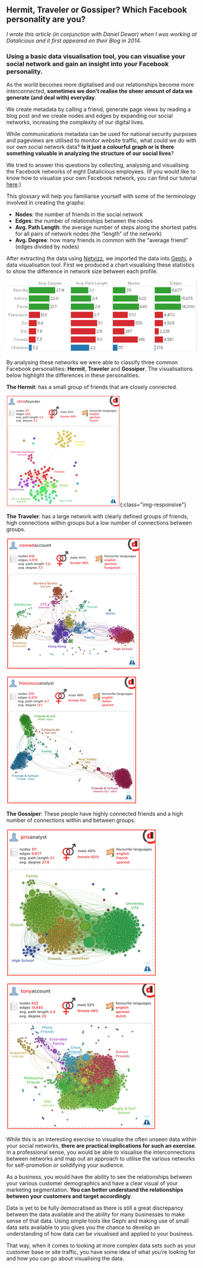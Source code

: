 Hermit, Traveler or Gossiper? Which Facebook personality are you?
----------------------

*I wrote this article (in conjunction with Daniel Dewar) when I was working at Datalicious and it first appeared on their Blog in 2014.*

### Using a basic data visualisation tool, you can visualise your social network and gain an insight into your Facebook personality.

As the world becomes more digitalised and our relationships become more interconnected, **sometimes we don’t realise the sheer amount of data we generate (and deal with) everyday**.

We create metadata by calling a friend, generate page views by reading a blog post and we create nodes and edges by expanding our social networks, increasing the complexity of our digital lives.

While communications metadata can be used for national security purposes and pageviews are utilised to monitor website traffic, what could we do with our own social network data? **Is it just a colourful graph or is there something valuable in analyzing the structure of our social lives**?

We tried to answer this questions by collecting, analysing and visualising the Facebook networks of eight Datalicious employees. (If you would like to know how to visualise your own Facebook network, you can find our tutorial [here](http://blog.datalicious.com/facebook-data-visualisation/).)

This glossary will help you familiarise yourself with some of the terminology involved in creating the graphs:

* **Nodes**: the number of friends in the social network
* **Edges**: the number of relationships between the nodes
* **Avg. Path Length**: the average number of steps along the shortest paths for all pairs of network nodes (the “length” of the network)
* **Avg. Degree**: how many friends in common with the “average friend” (edges divided by nodes)

After extracting the data using [Netvizz](https://apps.facebook.com/netvizz/), we imported the data into [Gephi](http://www.gephi.org/), a data visualisation tool. First we produced a chart visualising these statistics to show the difference in network size between each profile.

![](/assets/images/2014-04-07-facebook-graph/datalicious-facebook-profiles.png)

By analysing these networks we were able to classify three common Facebook personalities: **Hermit**, **Traveler** and **Gossiper**. The visualisations below highlight the differences in these personalities.

**The Hermit**: has a small group of friends that are closely connected.

![](/assets/images/2014-04-07-facebook-graph/chris_facebook.png){:class="img-responsive"}

**The Traveler**: has a large network with clearly defined groups of friends, high connections within groups but a low number of connections between groups.

![](/assets/images/2014-04-07-facebook-graph/conrad-facebook.png)

![](/assets/images/2014-04-07-facebook-graph/francesco-facebook.png)

**The Gossiper**: These people have highly connected friends and a high number of connections within and between groups.

![](/assets/images/2014-04-07-facebook-graph/pris-facebook.png)

![](/assets/images/2014-04-07-facebook-graph/tony-facebook.png)

While this is an interesting exercise to visualise the often unseen data within your social networks, **there are practical implications for such an exercise**. In a professional sense, you would be able to visualise the interconnections between networks and map out an approach to utilise the various networks for self-promotion or solidifying your audience.

As a business, you would have the ability to see the relationships between your various customer demographics and have a clear visual of your marketing segmentation. **You can better understand the relationships between your customers and target accordingly**.

Data is yet to be fully democratised as there is still a great discrepancy between the data available and the ability for many businesses to make sense of that data. Using simple tools like Gephi and making use of small data sets available to you gives you the chance to develop an understanding of how data can be visualised and applied to your business.

That way, when it comes to looking at more complex data sets such as your customer base or site traffic, you have some idea of what you’re looking for and how you can go about visualising the data.